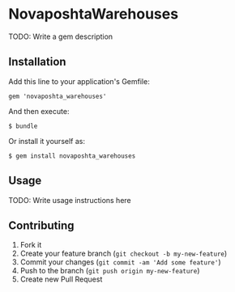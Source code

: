 # NovaposhtaWarehouses

TODO: Write a gem description

## Installation

Add this line to your application's Gemfile:

    gem 'novaposhta_warehouses'

And then execute:

    $ bundle

Or install it yourself as:

    $ gem install novaposhta_warehouses

## Usage

TODO: Write usage instructions here

## Contributing

1. Fork it
2. Create your feature branch (`git checkout -b my-new-feature`)
3. Commit your changes (`git commit -am 'Add some feature'`)
4. Push to the branch (`git push origin my-new-feature`)
5. Create new Pull Request
